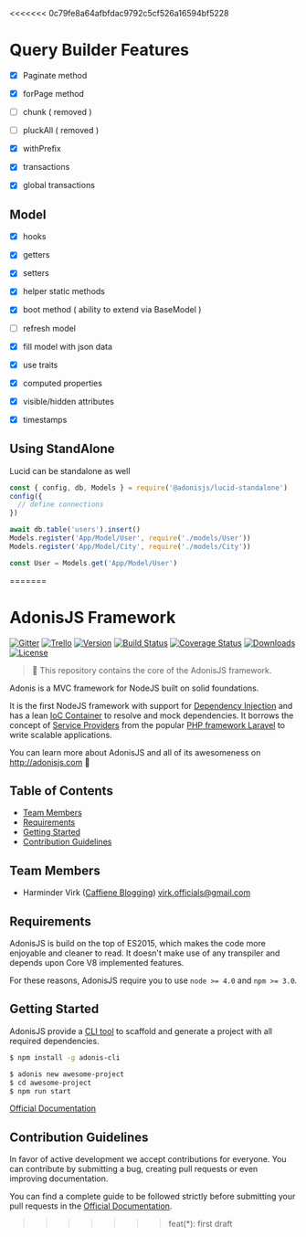<<<<<<< 0c79fe8a64afbfdac9792c5cf526a16594bf5228
# Query Builder Features

- [x] Paginate method
- [x] forPage method
- [ ] chunk ( removed )
- [ ] pluckAll ( removed )
- [x] withPrefix
- [x] transactions
- [x] global transactions



## Model

- [x] hooks
- [x] getters
- [x] setters
- [x] helper static methods
- [x] boot method ( ability to extend via BaseModel )
- [ ] refresh model
- [x] fill model with json data
- [x] use traits
- [x] computed properties
- [x] visible/hidden attributes
- [x] timestamps


## Using StandAlone
Lucid can be standalone as well

```js
const { config, db, Models } = require('@adonisjs/lucid-standalone')
config({
  // define connections
})

await db.table('users').insert()
Models.register('App/Model/User', require('./models/User'))
Models.register('App/Model/City', require('./models/City'))

const User = Models.get('App/Model/User')
```
=======
# AdonisJS Framework

[![Gitter](https://img.shields.io/badge/+%20GITTER-JOIN%20CHAT%20%E2%86%92-1DCE73.svg?style=flat-square)](https://gitter.im/adonisjs/adonis-framework)
[![Trello](https://img.shields.io/badge/TRELLO-%E2%86%92-89609E.svg?style=flat-square)](https://trello.com/b/yzpqCgdl/adonis-for-humans)
[![Version](https://img.shields.io/npm/v/adonis-framework.svg?style=flat-square)](https://www.npmjs.com/package/adonis-framework)
[![Build Status](https://img.shields.io/travis/adonisjs/adonis-framework/master.svg?style=flat-square)](https://travis-ci.org/adonisjs/adonis-framework)
[![Coverage Status](https://img.shields.io/coveralls/adonisjs/adonis-framework/master.svg?style=flat-square)](https://coveralls.io/github/adonisjs/adonis-framework?branch=master)
[![Downloads](https://img.shields.io/npm/dt/adonis-framework.svg?style=flat-square)](https://www.npmjs.com/package/adonis-framework)
[![License](https://img.shields.io/npm/l/adonis-framework.svg?style=flat-square)](https://opensource.org/licenses/MIT)

> :pray: This repository contains the core of the AdonisJS framework.

Adonis is a MVC framework for NodeJS built on solid foundations.

It is the first NodeJS framework with support for [Dependency Injection](http://adonisjs.com/docs/2.0/dependency-injection) and has a lean [IoC Container](http://adonisjs.com/docs/2.0/ioc-container) to resolve and mock dependencies. It borrows the concept of [Service Providers](http://adonisjs.com/docs/2.0/service-providers) from the popular [PHP framework Laravel](https://laravel.com) to write scalable applications.

You can learn more about AdonisJS and all of its awesomeness on http://adonisjs.com :evergreen_tree:

## Table of Contents

* [Team Members](#team-members)
* [Requirements](#requirements)
* [Getting Started](#getting-started)
* [Contribution Guidelines](#contribution-guidelines)

## <a name="team-members"></a>Team Members

* Harminder Virk ([Caffiene Blogging](http://amanvirk.me/)) <virk.officials@gmail.com>

## <a name="requirements"></a>Requirements

AdonisJS is build on the top of ES2015, which makes the code more enjoyable and cleaner to read. It doesn't make use of any transpiler and depends upon Core V8 implemented features.

For these reasons, AdonisJS require you to use `node >= 4.0` and `npm >= 3.0`.

## <a name="getting-started"></a>Getting Started

AdonisJS provide a [CLI tool](https://github.com/AdonisJs/adonis-cli) to scaffold and generate a project with all required dependencies.

```bash
$ npm install -g adonis-cli
```

```bash
$ adonis new awesome-project
$ cd awesome-project
$ npm run start
```

[Official Documentation](http://adonisjs.com/docs/2.0/installation)

## <a name="contribution-guidelines"></a>Contribution Guidelines

In favor of active development we accept contributions for everyone. You can contribute by submitting a bug, creating pull requests or even improving documentation.

You can find a complete guide to be followed strictly before submitting your pull requests in the [Official Documentation](http://adonisjs.com/docs/2.0/contributing).
>>>>>>> feat(*): first draft
